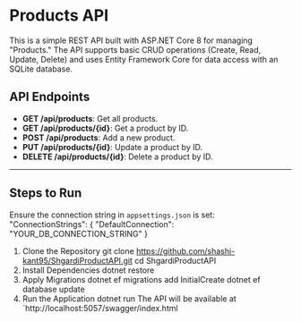 # Products API
This is a simple REST API built with ASP.NET Core 8 for managing "Products." The API supports basic CRUD operations (Create, Read, Update, Delete) and uses Entity Framework Core for data access with an SQLite database.

## API Endpoints
- **GET /api/products**: Get all products.
- **GET /api/products/{id}**: Get a product by ID.
- **POST /api/products**: Add a new product.
- **PUT /api/products/{id}**: Update a product by ID.
- **DELETE /api/products/{id}**: Delete a product by ID.

---

## Steps to Run
   Ensure the connection string in `appsettings.json` is set:
       "ConnectionStrings": {
         "DefaultConnection": "YOUR_DB_CONNECTION_STRING"
       }

   1. Clone the Repository
      git clone https://github.com/shashi-kant95/ShgardiProductAPI.git
      cd ShgardiProductAPI
   2. Install Dependencies
      dotnet restore
   3. Apply Migrations
      dotnet ef migrations add InitialCreate
      dotnet ef database update
   4. Run the Application
      dotnet run
   The API will be available at `http://localhost:5057/swagger/index.html


